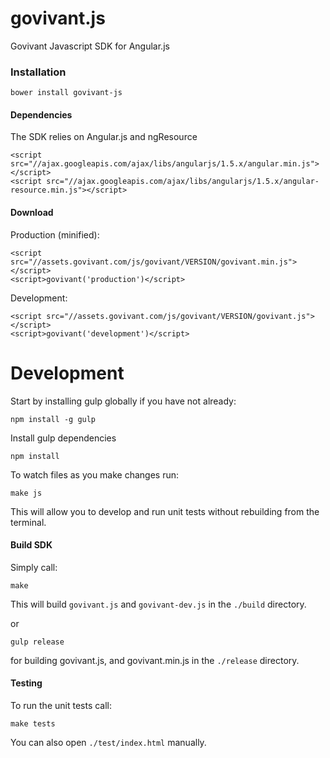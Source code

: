govivant.js
============

Govivant Javascript SDK for Angular.js

### Installation
`bower install govivant-js`

#### Dependencies
The SDK relies on Angular.js and ngResource
```
<script src="//ajax.googleapis.com/ajax/libs/angularjs/1.5.x/angular.min.js"></script>
<script src="//ajax.googleapis.com/ajax/libs/angularjs/1.5.x/angular-resource.min.js"></script>
```

#### Download
Production (minified):
```
<script src="//assets.govivant.com/js/govivant/VERSION/govivant.min.js"></script>
<script>govivant('production')</script>
```

Development:
```
<script src="//assets.govivant.com/js/govivant/VERSION/govivant.js"></script>
<script>govivant('development')</script>
```

Development
===========

Start by installing gulp globally if you have not already:
```
npm install -g gulp
```

Install gulp dependencies
```
npm install
```

To watch files as you make changes run:
```
make js
```
This will allow you to develop and run unit tests without rebuilding from the terminal.


#### Build SDK

Simply call:
```
make
```
This will build `govivant.js` and `govivant-dev.js` in the `./build` directory.

or

```
gulp release
```

for building govivant.js, and govivant.min.js in the `./release` directory.

#### Testing

To run the unit tests call:
```
make tests
```


You can also open `./test/index.html` manually.
